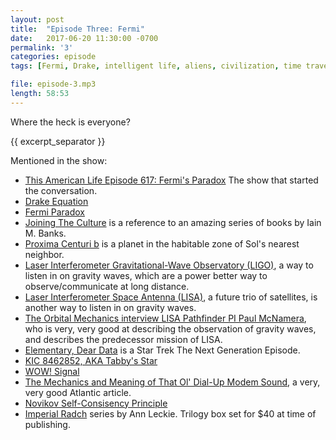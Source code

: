 ```yaml
---
layout: post
title:  "Episode Three: Fermi"
date:   2017-06-20 11:30:00 -0700
permalink: '3'
categories: episode
tags: [Fermi, Drake, intelligent life, aliens, civilization, time travel]

file: episode-3.mp3
length: 58:53
---
```


Where the heck is everyone?

{{ excerpt_separator }}

Mentioned in the show:

* [This American Life Episode 617: Fermi's Paradox][TAL] The show that started the conversation.
* [Drake Equation][Drake]
* [Fermi Paradox][Fermi]
* [Joining The Culture][Culture] is a reference to an amazing series of books by Iain M. Banks.
* [Proxima Centuri b][Prox-b] is a planet in the habitable zone of Sol's nearest neighbor.
* [Laser Interferometer Gravitational-Wave Observatory (LIGO)][LIGO], a way to listen in on gravity waves, which are a power better way to observe/communicate at long distance.
* [Laser Interferometer Space Antenna (LISA)][LISA], a future trio of satellites, is another way to listen in on gravity waves.
* [The Orbital Mechanics interview LISA Pathfinder PI Paul McNamera][TOM-McNamera], who is very, very good at describing the observation of gravity waves, and describes the predecessor mission of LISA.
* [Elementary, Dear Data][TNG-elementary] is a Star Trek The Next Generation Episode.
* [KIC 8462852, AKA Tabby's Star][Tabby]
* [WOW! Signal][Wow!]
* [The Mechanics and Meaning of That Ol' Dial-Up Modem Sound][Modem], a very, very good Atlantic article.
* [Novikov Self-Consisency Principle][Novikov]
* [Imperial Radch][leckie] series by Ann Leckie. Trilogy box set for $40 at time of publishing.

[TAL]: https://www.thisamericanlife.org/radio-archives/episode/617/fermis-paradox
[Drake]: https://en.wikipedia.org/wiki/Drake_equation
[Fermi]: https://en.wikipedia.org/wiki/Fermi_paradox
[Culture]: https://en.wikipedia.org/wiki/Culture_series
[Prox-b]: https://en.wikipedia.org/wiki/Proxima_Centauri#Planetary_system
[LIGO]: https://en.wikipedia.org/wiki/LIGO
[LISA]: http://sci.esa.int/lisa-pathfinder/
[TOM-McNamera]: https://theorbitalmechanics.com/show-notes/mcnamera
[TNG-elementary]: http://memory-alpha.wikia.com/wiki/Elementary,_Dear_Data_(episode)
[Tabby]: https://en.wikipedia.org/wiki/KIC_8462852
[Wow!]: https://en.wikipedia.org/wiki/Wow!_signal
[Modem]: https://www.theatlantic.com/technology/archive/2012/06/the-mechanics-and-meaning-of-that-ol-dial-up-modem-sound/257816/
[Novikov]: https://en.wikipedia.org/wiki/Novikov_self-consistency_principle
[Leckie]: https://www.amazon.com/Imperial-Radch-Boxed-Trilogy-Ancillary/dp/0316513318

